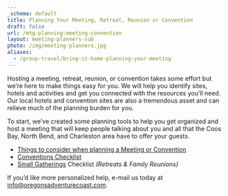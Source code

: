 ```yaml
---
_schema: default
title: Planning Your Meeting, Retreat, Reunion or Convention
draft: false
url: /mtg-planning-meeting-convention
layout: meeting-planners-sub
photo: /img/meeting-planners.jpg
aliases:
  - /group-travel/bring-it-home-planning-your-meeting
---
```

Hosting a meeting, retreat, reunion, or convention takes some effort but we’re here to make things easy for you. We will help you identify sites, hotels and activities and get you connected with the resources you’ll need. Our local hotels and convention sites are also a tremendous asset and can relieve much of the planning burden for you.

To start, we’ve created some planning tools to help you get organized and host a meeting that will keep people talking about you and all that the Coos Bay, North Bend, and Charleston area have to offer your guests.

* [Things to consider when planning a Meeting or Convention](/img/things-to-consider.pdf)
* [Conventions Checklist](/uploads/Small-Gathering-Checklist-04-23.pdf)
* [Small Gatherings](/img/small-gathering-checklist.pdf) Checklist *(Retreats & Family Reunions)*

If you’d like more personalized help, e-mail us today at [info@oregonsadventurecoast.com](mailto:info@oregonsadventurecoast.com).